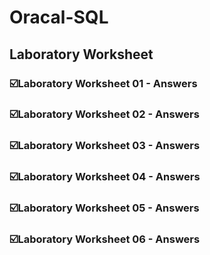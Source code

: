 # Oracal-SQL
## Laboratory Worksheet 
 ### ☑️Laboratory Worksheet 01 - Answers
 ### ☑️Laboratory Worksheet 02 - Answers
 ### ☑️Laboratory Worksheet 03 - Answers
 ### ☑️Laboratory Worksheet 04 - Answers
 ### ☑️Laboratory Worksheet 05 - Answers
 ### ☑️Laboratory Worksheet 06 - Answers
 
